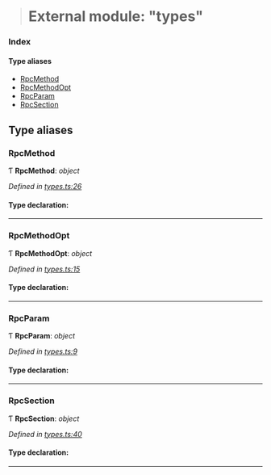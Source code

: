> # External module: "types"

### Index

#### Type aliases

* [RpcMethod](_types_.md#rpcmethod)
* [RpcMethodOpt](_types_.md#rpcmethodopt)
* [RpcParam](_types_.md#rpcparam)
* [RpcSection](_types_.md#rpcsection)

## Type aliases

###  RpcMethod

Ƭ **RpcMethod**: *object*

*Defined in [types.ts:26](url)*

#### Type declaration:

___

###  RpcMethodOpt

Ƭ **RpcMethodOpt**: *object*

*Defined in [types.ts:15](url)*

#### Type declaration:

___

###  RpcParam

Ƭ **RpcParam**: *object*

*Defined in [types.ts:9](url)*

#### Type declaration:

___

###  RpcSection

Ƭ **RpcSection**: *object*

*Defined in [types.ts:40](url)*

#### Type declaration:

___
